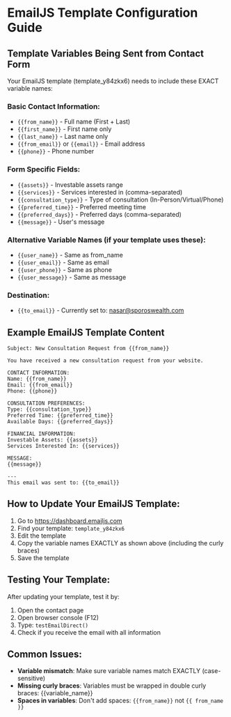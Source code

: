 # EmailJS Template Configuration Guide

## Template Variables Being Sent from Contact Form

Your EmailJS template (template_y84zkx6) needs to include these EXACT variable names:

### Basic Contact Information:
- `{{from_name}}` - Full name (First + Last)
- `{{first_name}}` - First name only
- `{{last_name}}` - Last name only
- `{{from_email}}` or `{{email}}` - Email address
- `{{phone}}` - Phone number

### Form Specific Fields:
- `{{assets}}` - Investable assets range
- `{{services}}` - Services interested in (comma-separated)
- `{{consultation_type}}` - Type of consultation (In-Person/Virtual/Phone)
- `{{preferred_time}}` - Preferred meeting time
- `{{preferred_days}}` - Preferred days (comma-separated)
- `{{message}}` - User's message

### Alternative Variable Names (if your template uses these):
- `{{user_name}}` - Same as from_name
- `{{user_email}}` - Same as email
- `{{user_phone}}` - Same as phone
- `{{user_message}}` - Same as message

### Destination:
- `{{to_email}}` - Currently set to: nasar@sporoswealth.com

## Example EmailJS Template Content

```
Subject: New Consultation Request from {{from_name}}

You have received a new consultation request from your website.

CONTACT INFORMATION:
Name: {{from_name}}
Email: {{from_email}}
Phone: {{phone}}

CONSULTATION PREFERENCES:
Type: {{consultation_type}}
Preferred Time: {{preferred_time}}
Available Days: {{preferred_days}}

FINANCIAL INFORMATION:
Investable Assets: {{assets}}
Services Interested In: {{services}}

MESSAGE:
{{message}}

---
This email was sent to: {{to_email}}
```

## How to Update Your EmailJS Template:

1. Go to https://dashboard.emailjs.com
2. Find your template: `template_y84zkx6`
3. Edit the template
4. Copy the variable names EXACTLY as shown above (including the curly braces)
5. Save the template

## Testing Your Template:

After updating your template, test it by:
1. Open the contact page
2. Open browser console (F12)
3. Type: `testEmailDirect()`
4. Check if you receive the email with all information

## Common Issues:

- **Variable mismatch**: Make sure variable names match EXACTLY (case-sensitive)
- **Missing curly braces**: Variables must be wrapped in double curly braces: {{variable_name}}
- **Spaces in variables**: Don't add spaces: `{{from_name}}` not `{{ from_name }}`